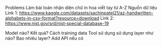 
Problems
Làm bài toán nhận diện chữ in hoa viết tay từ A-Z
Nguồn dữ liệu
Link 1: https://www.kaggle.com/datasets/sachinpatel21/az-handwritten-alphabets-in-csv-format?resource=download
Link 2: https://www.nist.gov/srd/nist-special-database-19

Model nào?
Kết quả?
Cách training data
Tool sử dụng
sử dụng layer như nào? Bao nhiêu layer?
Add API nếu có

